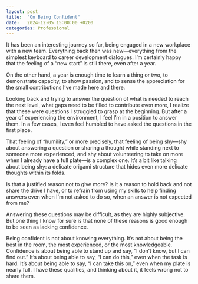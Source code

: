 ```yaml
---
layout: post
title:  "On Being Confident"
date:   2024-12-05 15:00:00 +0200
categories: Professional
---
```

It has been an interesting journey so far, being engaged in a new workplace with a new team. Everything back then was new—everything from the simplest keyboard to career development dialogues. I’m certainly happy that the feeling of a “new start” is still there, even after a year.

On the other hand, a year is enough time to learn a thing or two, to demonstrate capacity, to show passion, and to sense the appreciation for the small contributions I’ve made here and there.

Looking back and trying to answer the question of what is needed to reach the next level, what gaps need to be filled to contribute even more, I realize that these were questions I struggled to grasp at the beginning. But after a year of experiencing the environment, I feel I’m in a position to answer them. In a few cases, I even feel humbled to have asked the questions in the first place.

That feeling of “humility,” or more precisely, that feeling of being shy—shy about answering a question or sharing a thought while standing next to someone more experienced, and shy about volunteering to take on more when I already have a full plate—is a complex one. It’s a bit like talking about being shy: a delicate origami structure that hides even more delicate thoughts within its folds.

Is that a justified reason not to give more? Is it a reason to hold back and not share the drive I have, or to refrain from using my skills to help finding answers even when I'm not asked to do so, when an answer is not expected from me?

Answering these questions may be difficult, as they are highly subjective. But one thing I know for sure is that none of these reasons is good enough to be seen as lacking confidence.

Being confident is not about knowing everything. It’s not about being the best in the room, the most experienced, or the most knowledgeable. Confidence is about being able to stand up and say, “I don’t know, but I can find out.” It’s about being able to say, “I can do this,” even when the task is hard. It’s about being able to say, “I can take this on,” even when my plate is nearly full. I have these qualities, and thinking about it, it feels wrong not to share them.